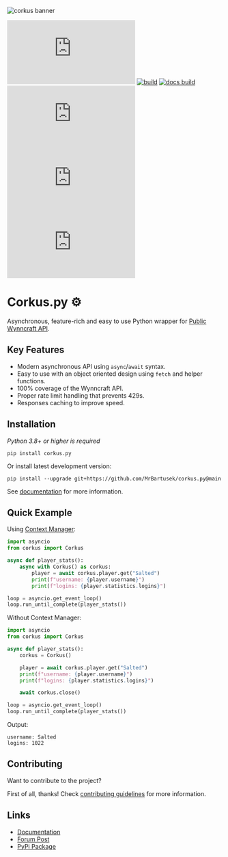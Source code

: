 ![corkus banner](https://i.imgur.com/8FjYte1.gif)

[![pypi](https://img.shields.io/pypi/v/corkus.py)](https://pypi.org/project/corkus.py/)
[![build](https://img.shields.io/github/workflow/status/MrBartusek/corkus.py/build)](https://github.com/MrBartusek/corkus.py/actions)
[![docs build](https://img.shields.io/readthedocs/corkuspy)](https://corkuspy.readthedocs.io/en/stable)
[![Codecov](https://img.shields.io/codecov/c/github/MrBartusek/corkus.py)](https://app.codecov.io/gh/MrBartusek/corkus.py)
[![python version](https://img.shields.io/pypi/pyversions/corkus.py)](https://pypi.org/project/corkus.py/)
![downloads](https://img.shields.io/pypi/dm/corkus.py?color=sucess)

# Corkus.py ⚙️

Asynchronous, feature-rich and easy to use Python wrapper for [Public Wynncraft API](https://docs.wynncraft.com).

## Key Features

- Modern asynchronous API using `async`/`await` syntax.
- Easy to use with an object oriented design using `fetch` and helper functions.
- 100% coverage of the Wynncraft API.
- Proper rate limit handling that prevents 429s.
- Responses caching to improve speed.

## Installation

*Python 3.8+ or higher is required*

```shell
pip install corkus.py
```

Or install latest development version:

```shell
pip install --upgrade git+https://github.com/MrBartusek/corkus.py@main
```

See [documentation](https://corkuspy.readthedocs.io/en/stable/getting_started/installation.html) for more information.

## Quick Example

Using [Context Manager](https://book.pythontips.com/en/latest/context_managers.html):

```python
import asyncio
from corkus import Corkus

async def player_stats():
    async with Corkus() as corkus:
        player = await corkus.player.get("Salted")
        print(f"username: {player.username}")
        print(f"logins: {player.statistics.logins}")

loop = asyncio.get_event_loop()
loop.run_until_complete(player_stats())
```

Without Context Manager:

```python
import asyncio
from corkus import Corkus

async def player_stats():
    corkus = Corkus()

    player = await corkus.player.get("Salted")
    print(f"username: {player.username}")
    print(f"logins: {player.statistics.logins}")

    await corkus.close()

loop = asyncio.get_event_loop()
loop.run_until_complete(player_stats())
```

Output:
```
username: Salted
logins: 1022
```

## Contributing

Want to contribute to the project?

First of all, thanks! Check [contributing guidelines](https://corkuspy.readthedocs.io/en/stable/package_info/contributing.html) for more information.

## Links
- [Documentation](https://corkuspy.readthedocs.io)
- [Forum Post](https://forums.wynncraft.com/threads/corkus-py-python-wrapper-for-wynncraft-api.295400/)
- [PyPi Package](https://pypi.org/project/corkus.py/)
